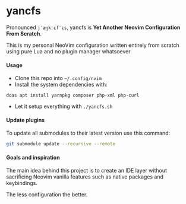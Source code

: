 # yancfs

Pronounced ```jˈæŋkˌɛfˈɛs```, yancfs is **Yet Another Neovim Configuration From Scratch**.

This is my personal NeoVim configuration written entirely from scratch using pure Lua
and no plugin manager whatsoever

#### Usage

- Clone this repo into `~/.config/nvim`
- Install the system dependencies with:
```console
doas apt install yarnpkg composer php-xml php-curl
```
- Let it setup everything with `./yancfs.sh`

#### Update plugins

To update all submodules to their latest version use this command:
```bash
git submodule update --recursive --remote
```

#### Goals and inspiration

The main idea behind this project is to create an IDE layer without
sacrificing Neovim vanilla features such as native packages and
keybindings.

The less configuration the better.
